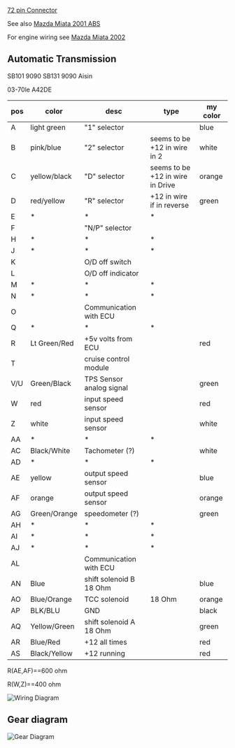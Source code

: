 [72 pin Connector](OEM-connectors#72-pin)

See also [Mazda Miata 2001 ABS](Mazda-Miata-2001-ABS)

For engine wiring see [Mazda Miata 2002](Mazda-Miata-2002)

## Automatic Transmission

SB101 9090
SB131 9090
Aisin

03-70le
A42DE

| pos | color        | desc                     | type                             | my color |
| --- | ------------ | ------------------------ | -------------------------------- | -------- |
| A   | light green  | "1" selector             |                                  | blue     |
| B   | pink/blue    | "2" selector             | seems to be +12 in wire in 2     | white    |
| C   | yellow/black | "D" selector             | seems to be +12 in wire in Drive | orange   |
| D   | red/yellow   | "R" selector             | \+12 in wire if in reverse       | green    |
| E   | \*           | \*                       | \*                               |          |
| F   |              | "N/P" selector           |                                  |          |
| H   | \*           | \*                       | \*                               |          |
| J   | \*           | \*                       | \*                               |          |
| K   |              | O/D off switch           |                                  |          |
| L   |              | O/D off indicator        |                                  |          |
| M   | \*           | \*                       | \*                               |          |
| N   | \*           | \*                       | \*                               |          |
| O   |              | Communication with ECU   |                                  |          |
| Q   | \*           | \*                       | \*                               |          |
| R   | Lt Green/Red | \+5v volts from ECU      |                                  | red      |
| T   |              | cruise control module    |                                  |          |
| V/U | Green/Black  | TPS Sensor analog signal |                                  | green    |
| W   | red          | input speed sensor       |                                  | red      |
| Z   | white        | input speed sensor       |                                  | white    |
| AA  | \*           | \*                       | \*                               |          |
| AC  | Black/White  | Tachometer (?)           |                                  | white    |
| AD  | \*           | \*                       | \*                               |          |
| AE  | yellow       | output speed sensor      |                                  | blue     |
| AF  | orange       | output speed sensor      |                                  | orange   |
| AG  | Green/Orange | speedometer (?)          |                                  | green    |
| AH  | \*           | \*                       | \*                               |          |
| AI  | \*           | \*                       | \*                               |          |
| AJ  | \*           | \*                       | \*                               |          |
| AL  |              | Communication with ECU   |                                  |          |
| AN  | Blue         | shift solenoid B 18 Ohm  |                                  | blue     |
| AO  | Blue/Orange  | TCC solenoid             | 18 Ohm                           | orange   |
| AP  | BLK/BLU      | GND                      |                                  | black    |
| AQ  | Yellow/Green | shift solenoid A 18 Ohm  |                                  | green    |
| AR  | Blue/Red     | \+12 all times           |                                  | red      |
| AS  | Black/Yellow | \+12 running             |                                  | red      |

R(AE,AF)==600 ohm

R(W,Z)==400 ohm

![Wiring Diagram](Images/Mazda_miata_2001_at.png)

## Gear diagram

![Gear Diagram](Images/Mazda_miata_2003_gear_position.png)
